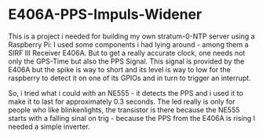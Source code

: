# E406A-PPS-Impuls-Widener

This is a project i needed for building my own stratum-0-NTP server using a Raspberry Pi: I used some components i had lying around - among them a SIRF III Receiver E406A. But to get a really accurate clock, one needs not only the GPS-Time but also the PPS Signal. This signal is provided by the E406A but the spike is way to short and its level is way to low for the raspberry to detect it on one of its GPIOs and in turn to trigger an interrupt.

So, i tried what i could with an NE555 - it detects the PPS and i used it to make it to last for approximately 0.3 seconds. The led really is only for people who like blinkenlights, the transistor is there because the NE555 starts with a falling sinal on trig - because the PPS from the E406A is rising I needed a simple inverter.

